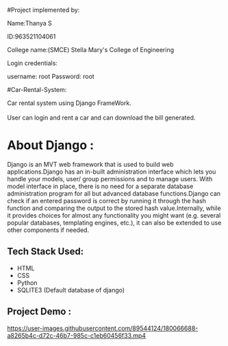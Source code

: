 #Project implemented by: 

Name:Thanya S

ID:963521104061

College name:(SMCE) Stella Mary's College of Engineering

Login credentials: 

username: root
Password: root

#Car-Rental-System:

Car rental system using Django FrameWork.<br /> <br />
User can login and rent a car and can download the bill generated.

# About Django : 
Django is an MVT web framework that is used to build web applications.Django has an in-built administration interface which lets you handle your models, user/ group permissions and to manage users. With model interface in place, there is no need for a separate database administration program for all but advanced database functions.Django can check if an entered password is correct by running it through the hash function and comparing the output to the stored hash value.Internally, while it provides choices for almost any functionality you might want (e.g. several popular databases, templating engines, etc.), it can also be extended to use other components if needed.

## Tech Stack Used:
* HTML
* CSS
* Python 
* SQLITE3 (Default database of django)

## Project Demo : 
https://user-images.githubusercontent.com/89544124/180066688-a8265b4c-d72c-46b7-985c-c1eb60456f33.mp4
